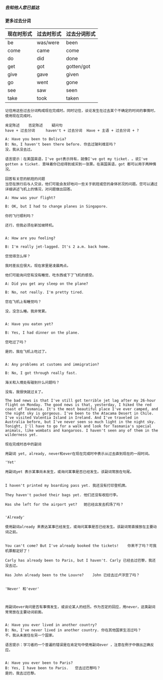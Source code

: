 ##### 告知他人您已抵达

**更多过去分词**

| **现在时形式** | **过去时形式** | **过去分词形式** |
| -------------- | -------------- | ---------------- |
| be             | was/were       | been             |
| come           | came           | come             |
| do             | did            | done             |
| get            | got            | gotten/got       |
| give           | gave           | given            |
| go             | went           | gone             |
| see            | saw            | seen             |
| take           | took           | taken            |

 

```
记住用这些过去分词构成现在完成时。同时记住，谈论发生在过去某个不确定的时间的事情时，使用现在完成时。
 
肯定陈述	否定陈述	疑问句
have + 过去分词 	haven't + 过去分词	Have + 主语 + 过去分词 + ?
 
A: Have you been to Bolivia?
B: No, I haven't been there before.	你去过玻利维亚吗？
没，我从没去过。

语言提示：在美国英语，I've got表示持有，就像I've got my ticket. 。说I've gotten a ticket. 意味着你已经得到或买到一张票。在英国英语，got 都可以用于两种情况。
```

```
回答有关您的航班的问题
当您在旅行后与人交谈，他们可能会友好地问一些关于航班或您的身体状况的问题。您可以通过详细讲述飞机上的情况，对问题做出回答。

A: How was your flight?

B: OK, but I had to change planes in Singapore.

你的飞行顺利吗？

还行，但我必须在新加坡转机。


A: How are you feeling?

B: I'm really jet-lagged. It's 2 a.m. back home.

您觉得怎么样？

我时差反应很大。现在家里是凌晨两点。

他们可能询问您有没有睡觉、吃东西或下了飞机的感受。

A: Did you get any sleep on the plane?

B: No, not really. I'm pretty tired.

您在飞机上有睡觉吗？

没，没怎么睡。我非常累。


A: Have you eaten yet?

B: Yes, I had dinner on the plane.

您吃过了吗？

是的，我在飞机上吃过了。


A: Any problems at customs and immigration?

B: No, I got through really fast.

海关和入境处有碰到什么问题吗？

没有，我很快就过关了。

The bad news is that I've still got terrible jet lag after my 26-hour flight on Monday. The good news is that, yesterday, I hiked the red coast of Tasmania. It's the most beautiful place I've ever camped, and the night sky is gorgeous. I've been to the Atacama Desert in Chile. I've visited Valentia Island in Ireland. And I've traveled in Australia before, but I've never seen so much light in the night sky. Tonight, I'll have to go for a walk and look for Tasmania's special animals, like wombats and kangaroos. I haven't seen any of them in the wilderness yet.

现在完成时态中的副词
 
用副词 yet, already, never和ever在现在完成时中表示从过去直到现在的一段时间。
 
'Yet'
 
用副词yet 表示某事尚未发生，或询问某事是否已经发生。该副词常放在句尾。
 

I haven't printed my boarding pass yet.	我还没有打印登机牌。

They haven't packed their bags yet.	他们还没有收拾行李。

Has she left for the airport yet?	她已经出发去机场了吗？


'Already'
 
使用副词already 来表达某事已经发生，或询问某事是否已经发生。该副词常直接放在主要动词之前。
 

You can't come? But I've already booked the tickets!	你来不了吗？可我机票都定好了！

Carly has already been to Paris, but I haven't.	Carly 已经去过巴黎，我还没去过。

Has John already been to the Louvre?	John 已经去过卢浮宫了吗？


'Never' 和'ever'

 

用副词ever询问是否有事情发生，或谈论某人的经历。作为否定的回应，用never，这类副词常常放在主要动词前面。
 

A: Have you ever lived in another country?
B: No, I've never lived in another country.	你在其他国家生活过吗？
不，我从未居住在另一个国家。

语言提示：学习者的一个普遍的错误是在肯定句中使用副词ever ，注意在例子中做出正确反应。
 

A: Have you ever been to Paris?
B: Yes, I have been to Paris.	您去过巴黎吗？
是的，我去过巴黎。

```

